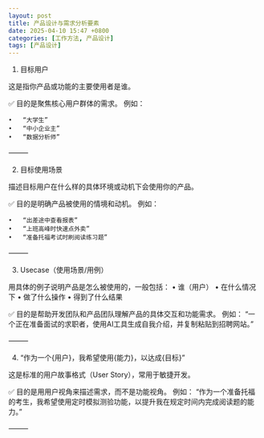 ```yaml
---
layout: post
title: 产品设计与需求分析要素
date: 2025-04-10 15:47 +0800
categories: [工作方法, 产品设计]
tags: [产品设计]
---
```


1. 目标用户

这是指你产品或功能的主要使用者是谁。

✅ 目的是聚焦核心用户群体的需求。
例如：

	•	“大学生”
	•	“中小企业主”
	•	“数据分析师”

⸻

2. 目标使用场景

描述目标用户在什么样的具体环境或动机下会使用你的产品。

✅ 目的是明确产品被使用的情境和动机。
例如：

	•	“出差途中查看报表”
	•	“上班高峰时快速点外卖”
	•	“准备托福考试时刷阅读练习题”

⸻

3. Usecase（使用场景/用例）

用具体的例子说明产品是怎么被使用的，一般包括：
	•	谁（用户）
	•	在什么情况下
	•	做了什么操作
	•	得到了什么结果

✅ 目的是帮助开发团队和产品团队理解产品的具体交互和功能需求。
例如：
“一个正在准备面试的求职者，使用AI工具生成自我介绍，并复制粘贴到招聘网站。”

⸻

4. “作为一个{用户}，我希望使用{能力}，以达成{目标}”

这是标准的用户故事格式（User Story），常用于敏捷开发。

✅ 目的是用用户视角来描述需求，而不是功能视角。
例如：
“作为一个准备托福的考生，我希望使用定时模拟测验功能，以提升我在规定时间内完成阅读题的能力。”

⸻
